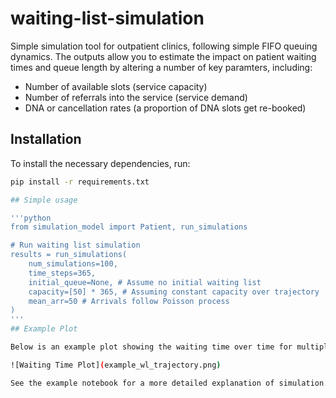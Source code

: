 # waiting-list-simulation
Simple simulation tool for outpatient clinics, following simple FIFO queuing dynamics. The outputs allow you to estimate the impact on patient waiting times and queue length by altering a number of key paramters, including:
* Number of available slots (service capacity)
* Number of referrals into the service (service demand)
* DNA or cancellation rates (a proportion of DNA slots get re-booked)

 ## Installation

To install the necessary dependencies, run:

```bash
pip install -r requirements.txt

## Simple usage

'''python
from simulation_model import Patient, run_simulations

# Run waiting list simulation
results = run_simulations(
    num_simulations=100,
    time_steps=365,
    initial_queue=None, # Assume no initial waiting list
    capacity=[50] * 365, # Assuming constant capacity over trajectory
    mean_arr=50 # Arrivals follow Poisson process
)
'''
## Example Plot

Below is an example plot showing the waiting time over time for multiple simulations.

![Waiting Time Plot](example_wl_trajectory.png)

See the example notebook for a more detailed explanation of simulation.
